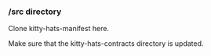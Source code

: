 ### /src directory

Clone kitty-hats-manifest here.

Make sure that the kitty-hats-contracts directory is updated.
